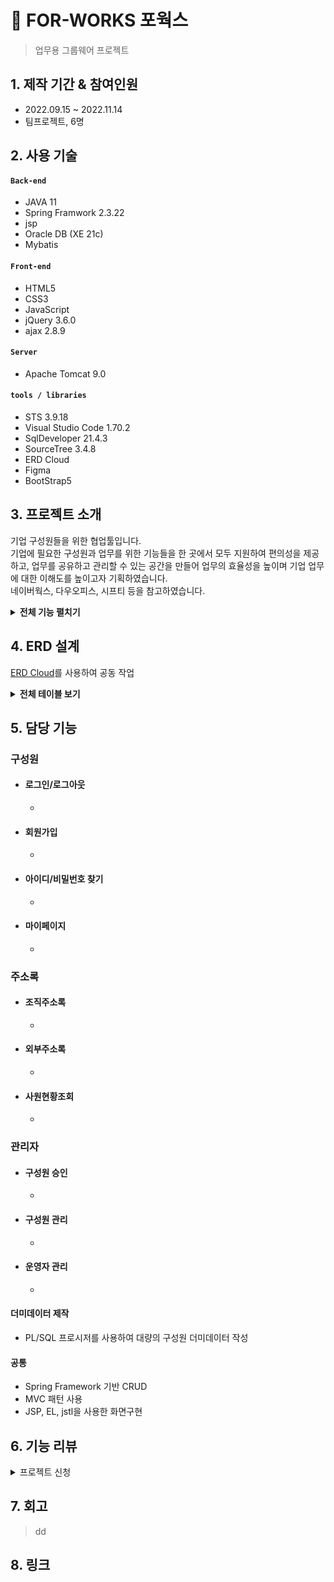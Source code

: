 # 📌 FOR-WORKS 포웍스
> 업무용 그룹웨어 프로젝트


## 1. 제작 기간 & 참여인원
- 2022.09.15 ~ 2022.11.14
- 팀프로젝트, 6명


## 2. 사용 기술
#### `Back-end`
  - JAVA 11
  - Spring Framwork 2.3.22
  - jsp
  - Oracle DB (XE 21c)
  - Mybatis
#### `Front-end`
  - HTML5
  - CSS3
  - JavaScript
  - jQuery 3.6.0
  - ajax 2.8.9
#### `Server`
  - Apache Tomcat 9.0
#### `tools / libraries`
  - STS 3.9.18
  - Visual Studio Code 1.70.2
  - SqlDeveloper 21.4.3
  - SourceTree 3.4.8
  - ERD Cloud
  - Figma
  - BootStrap5


## 3. 프로젝트 소개
기업 구성원들을 위한 협업툴입니다.  <br>
기업에 필요한 구성원과 업무를 위한 기능들을 한 곳에서 모두 지원하여 편의성을 제공하고, 업무를 공유하고 관리할 수 있는 공간을 만들어 업무의 효율성을 높이며 기업 업무에 대한 이해도를 높이고자 기획하였습니다. <br>
네이버웍스, 다우오피스, 시프티 등을 참고하였습니다.

<details>
<summary><b>전체 기능 펼치기</b></summary>
<div markdown="1">

### 4.1. 팀원별 기능
  
- **서준영(조장)** - 게시판 기능
- **조은진(형상관리)** - 근태관리 기능
- **권지은(DB관리)** - 급여관리, 문서관리 기능
- **권효정** - 구성원, 주소록, 관리자 기능
- **곽우진** - 전자결재 기능
- **김소라** - 업무관리(일정, 할일) 기능

### 4.2. 기능 상세

- **구성원**
  - 회원가입
  - 로그인/로그아웃
  - 아이디/비밀번호찾기
  - 마이페이지

- **주소록**
  - 조직주소록
  - 외부주소록
  - 사원현황조회

- **관리자**
  - 구성원 승인
  - 구성원 관리
  - 운영자 관리
  
- **근태관리**
  - 일일근태관리
  - 근태현황조회
  - 휴가관리
  
- **급여관리**
  - 급여명세서
  - 급여정산
  - 급여관리
  
- **전자결재**
  - 서명관리
  - 결재문서 작성
  - 결재승인/반려
  - 결재문서함

- **문서관리**
  - 전체문서관리
  - 결재문서관리
  - 일반문서관리

- **업무관리**
  - 일정관리
  - 할일관리
  
- **게시판**
  - 공지사항
  - 커뮤니티
  - 설문/투표
  
</div>
</details>


## 4. ERD 설계
[ERD Cloud]()를 사용하여 공동 작업
<details>
<summary><b>전체 테이블 보기</b></summary>

![FORWORKS](https://user-images.githubusercontent.com/96437859/203141175-88475012-a2f6-433f-b8e4-a87cf6cc93e4.png)

</details>


## 5. 담당 기능

### 구성원
- #### 로그인/로그아웃
  - 
- #### 회원가입
  - 
- #### 아이디/비밀번호 찾기
  - 
- #### 마이페이지
  - 
### 주소록
- #### 조직주소록
  - 
- #### 외부주소록
  - 
- #### 사원현황조회
  - 
### 관리자
- #### 구성원 승인
  - 
- #### 구성원 관리
  - 
- #### 운영자 관리
  - 
#### 더미데이터 제작
  - PL/SQL 프로시저를 사용하여 대량의 구성원 더미데이터 작성
#### 공통
  - Spring Framework 기반 CRUD
  - MVC 패턴 사용
  - JSP, EL, jstl을 사용한 화면구현
  
  
## 6. 기능 리뷰
<details>
<summary>프로젝트 신청</summary>
- 기부/펀딩/캠페인이 등록테이블을 중심으로 각각 세부사항이 여러개로 나뉘어 있었으며, 최대 4개의 테이블에 데이터를 나누어 넣어줬어야 했다.<br>
- if문으로 돌아가면서 데이터를 삽입했고, 중간에 삽입이 안될시 전체 롤백되는 코드로 작성하였다.
</details>


## 7. 회고
> dd

## 8. 링크
